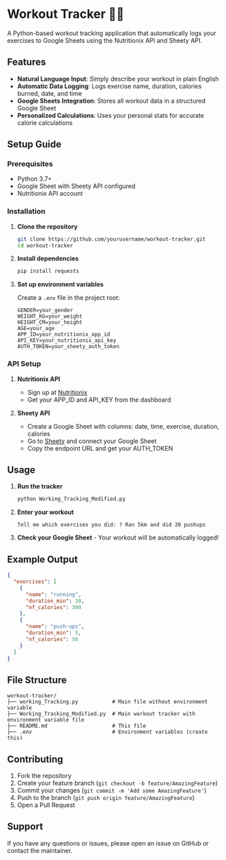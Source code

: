 # Workout Tracker 🏃‍♂️

A Python-based workout tracking application that automatically logs your exercises to Google Sheets using the Nutritionix API and Sheety API.

## Features

- **Natural Language Input**: Simply describe your workout in plain English
- **Automatic Data Logging**: Logs exercise name, duration, calories burned, date, and time
- **Google Sheets Integration**: Stores all workout data in a structured Google Sheet
- **Personalized Calculations**: Uses your personal stats for accurate calorie calculations

## Setup Guide

### Prerequisites

- Python 3.7+
- Google Sheet with Sheety API configured
- Nutritionix API account

### Installation

1. **Clone the repository**
   ```bash
   git clone https://github.com/yourusername/workout-tracker.git
   cd workout-tracker
   ```

2. **Install dependencies**
   ```bash
   pip install requests
   ```

3. **Set up environment variables**
   
   Create a `.env` file in the project root:
   ```
   GENDER=your_gender
   WEIGHT_KG=your_weight
   HEIGHT_CM=your_height
   AGE=your_age
   APP_ID=your_nutritionix_app_id
   API_KEY=your_nutritionix_api_key
   AUTH_TOKEN=your_sheety_auth_token
   ```

### API Setup

1. **Nutritionix API**
   - Sign up at [Nutritionix](https://developer.nutritionix.com/)
   - Get your APP_ID and API_KEY from the dashboard

2. **Sheety API**
   - Create a Google Sheet with columns: date, time, exercise, duration, calories
   - Go to [Sheety](https://sheety.co/) and connect your Google Sheet
   - Copy the endpoint URL and get your AUTH_TOKEN

## Usage

1. **Run the tracker**
   ```bash
   python Working_Tracking_Modified.py
   ```

2. **Enter your workout**
   ```
   Tell me which exercises you did: ? Ran 5km and did 20 pushups
   ```

3. **Check your Google Sheet** - Your workout will be automatically logged!

## Example Output

```json
{
  "exercises": [
    {
      "name": "running",
      "duration_min": 30,
      "nf_calories": 300
    },
    {
      "name": "push-ups",
      "duration_min": 5,
      "nf_calories": 50
    }
  ]
}
```

## File Structure

```
workout-tracker/
├── working_Tracking.py           # Main file without environment variable
├── Working_Tracking_Modified.py  # Main workout tracker with environment variable file 
├── README.md                     # This file
├── .env                          # Environment variables (create this)
```

## Contributing

1. Fork the repository
2. Create your feature branch (`git checkout -b feature/AmazingFeature`)
3. Commit your changes (`git commit -m 'Add some AmazingFeature'`)
4. Push to the branch (`git push origin feature/AmazingFeature`)
5. Open a Pull Request

## Support

If you have any questions or issues, please open an issue on GitHub or contact the maintainer.

